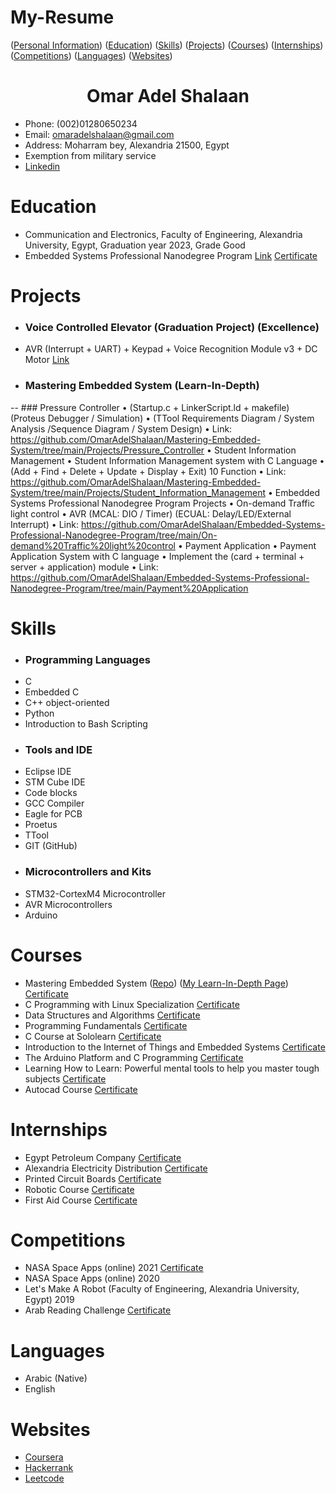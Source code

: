 # My-Resume
([Personal Information](#omar-adel-shalaan))  ([Education](#Education))  ([Skills](#Skills))  ([Projects](#Projects))  ([Courses](#Courses))  ([Internships](#Internships))  ([Competitions](#Competitions))  ([Languages](#Languages))  ([Websites](#Websites))

<h1 align="center">Omar Adel Shalaan</h1>

-	Phone: (002)01280650234
-	Email: omaradelshalaan@gmail.com 
-	Address: Moharram bey, Alexandria 21500, Egypt
-	Exemption from military service
-  [Linkedin](https://www.linkedin.com/in/omar-adel-shalaan-67aaa714b/)

  
# Education
  -	 Communication and Electronics, Faculty of Engineering, Alexandria University, Egypt, Graduation year 2023, Grade Good
  -  Embedded Systems Professional Nanodegree Program [Link](https://github.com/OmarAdelShalaan/Embedded-Systems-Professional-Nanodegree-Program) [Certificate](./Certificates/Education/Embedded-Systems-Professional-Nanodegree-Program.jpg)

# Projects 
- ###  Voice Controlled Elevator (Graduation Project) (Excellence) 
-  AVR (Interrupt + UART) + Keypad + Voice Recognition Module v3 + DC Motor [Link](https://github.com/OmarAdelShalaan/Elevator-Voice-Control-System) 
- ###  Mastering Embedded System (Learn-In-Depth)
--   ###  Pressure Controller 
•	(Startup.c + LinkerScript.ld + makefile) (Proteus Debugger / Simulation) 
•	(TTool Requirements Diagram / System Analysis /Sequence Diagram / System Design) 
•	Link: https://github.com/OmarAdelShalaan/Mastering-Embedded-System/tree/main/Projects/Pressure_Controller
•	Student Information Management
•	Student Information Management system with C Language 
•	(Add + Find + Delete + Update + Display + Exit) 10 Function
•	Link: https://github.com/OmarAdelShalaan/Mastering-Embedded-System/tree/main/Projects/Student_Information_Management
•	Embedded Systems Professional Nanodegree Program Projects
•	On-demand Traffic light control 
•	AVR (MCAL: DIO / Timer) (ECUAL: Delay/LED/External Interrupt)
•	Link: https://github.com/OmarAdelShalaan/Embedded-Systems-Professional-Nanodegree-Program/tree/main/On-demand%20Traffic%20light%20control
•	Payment Application 
•	Payment Application System with C language
•	Implement the (card + terminal + server + application) module 
•	Link: https://github.com/OmarAdelShalaan/Embedded-Systems-Professional-Nanodegree-Program/tree/main/Payment%20Application

# Skills

- ###  Programming Languages
-  C
-  Embedded C
-  C++ object-oriented
-  Python
-  Introduction to Bash Scripting
- ###  Tools and IDE
-  Eclipse IDE
-  STM Cube IDE
-  Code blocks
-  GCC Compiler
-  Eagle for PCB
-  Proetus
-  TTool
-  GIT (GitHub) 
 - ###  Microcontrollers and Kits
-  STM32-CortexM4 Microcontroller
-  AVR Microcontrollers
-  Arduino
		
# Courses 
  -	Mastering Embedded System  ([Repo](https://github.com/OmarAdelShalaan/Mastering-Embedded-System)) ([My Learn-In-Depth Page](https://www.learn-in-depth.com/online-diploma/omaradelshalaan%40gmail.com))  [Certificate](./Certificates/Courses/Learn_In_Depth.jpg)
  - C Programming with Linux Specialization  [Certificate](./Certificates/Courses/C_Programming_with_Linux_Specialization)
  -	Data Structures and Algorithms  [Certificate](./Certificates/Courses/Data_Structures_and_Algorithms.jpg)  
  -	Programming Fundamentals  [Certificate](./Certificates/Courses/Programming_Fundamentals.jpg)  
  -	C Course at Sololearn  [Certificate](./Certificates/Courses/C_Sololearn.jpg)   
  -	Introduction to the Internet of Things and Embedded Systems  [Certificate](./Certificates/Courses/Introduction_to_the_Internet_of_Things_and_Embedded_Systems.jpg) 
  -	The Arduino Platform and C Programming  [Certificate](./Certificates/Courses/The_Arduino_Platform_and_C_Programming.jpg)  
  -	Learning How to Learn: Powerful mental tools to help you master tough subjects  [Certificate](./Certificates/Courses/Learning_How_to_Learn_Powerful_mental_tools_to_help_you_master_tough_subjects.jpg)  
  - Autocad Course  [Certificate](./Certificates/Courses/Autocad_Course.jpg) 
  
# Internships 
  -	Egypt Petroleum Company  [Certificate](./Certificates/Internships/Egypt_Petroleum_Company.jpg)
  -	Alexandria Electricity Distribution  [Certificate](./Certificates/Internships/Alexandria_Electricity_Distribution.jpg)
  - Printed Circuit Boards  [Certificate](./Certificates/Internships/Printed_Circuit_Boards.jpg)
  - Robotic Course   [Certificate](./Certificates/Internships/Robotic_Course.jpg)
  - First Aid Course  [Certificate](./Certificates/Internships/First_Aid_Course.jpg)

# Competitions 
  -	NASA Space Apps (online) 2021  [Certificate](./Certificates/Competitions/NASA_Space_Apps.jpg)
  -	NASA Space Apps (online) 2020 
  -	Let's Make A Robot (Faculty of Engineering, Alexandria University, Egypt) 2019
  - Arab Reading Challenge  [Certificate](./Certificates/Competitions/Arab_Reading_Challenge.jpg)
  
# Languages
  - Arabic (Native)
  - English

# Websites
  - [Coursera](https://www.coursera.org/user/0af65574584ba272781ed5e67bd0b056)
  - [Hackerrank](https://www.hackerrank.com/omaradelshalaan)
  - [Leetcode](https://leetcode.com/OmarAdelShalaan/)
  
  
